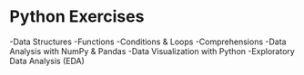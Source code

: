 # Python Exercises

-Data Structures
-Functions
-Conditions & Loops
-Comprehensions
-Data Analysis with NumPy & Pandas
-Data Visualization with Python
-Exploratory Data Analysis (EDA)
